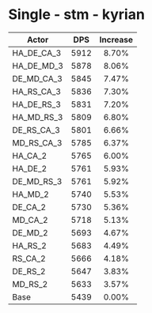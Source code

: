 # Single - stm - kyrian
| Actor | DPS | Increase |
|---|:---:|:---:|
|HA_DE_CA_3|5912|8.70%|
|HA_DE_MD_3|5878|8.06%|
|DE_MD_CA_3|5845|7.47%|
|HA_RS_CA_3|5836|7.30%|
|HA_DE_RS_3|5831|7.20%|
|HA_MD_RS_3|5809|6.80%|
|DE_RS_CA_3|5801|6.66%|
|MD_RS_CA_3|5785|6.37%|
|HA_CA_2|5765|6.00%|
|HA_DE_2|5761|5.93%|
|DE_MD_RS_3|5761|5.92%|
|HA_MD_2|5740|5.53%|
|DE_CA_2|5730|5.36%|
|MD_CA_2|5718|5.13%|
|DE_MD_2|5693|4.67%|
|HA_RS_2|5683|4.49%|
|RS_CA_2|5666|4.18%|
|DE_RS_2|5647|3.83%|
|MD_RS_2|5633|3.57%|
|Base|5439|0.00%|
